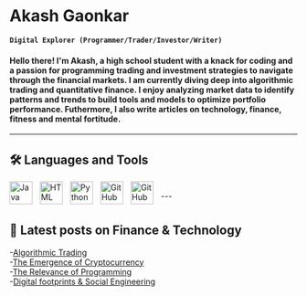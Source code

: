 # Akash Gaonkar

**`Digital Explorer (Programmer/Trader/Investor/Writer)`**
#### Hello there! I'm Akash, a high school student with a knack for coding and a passion for programming trading and investment strategies to navigate through the financial markets. I am currently diving deep into algorithmic trading and quantitative finance. I enjoy analyzing market data to identify patterns and trends to build tools and models to optimize portfolio performance. Futhermore, I also write articles on technology, finance, fitness and mental fortitude.
---
## 🛠️ Languages and Tools
<img align="left" alt="Java" width="40px" style="padding-right:10px;" src="https://cdn.jsdelivr.net/gh/devicons/devicon/icons/java/java-original.svg"/>
<img align="left" alt="HTML" width="40px" style="padding-right:10px;" src="https://cdn.jsdelivr.net/gh/devicons/devicon/icons/html5/html5-original.svg" />
<img align="left" alt="Python" width="40px" style="padding-right:10px;" src="https://cdn.jsdelivr.net/gh/devicons/devicon/icons/python/python-original.svg" />
<img align="left" alt="GitHub" width="40px" style="padding-right:10px;" src="https://cdn.jsdelivr.net/gh/devicons/devicon/icons/github/github-original.svg" />
<img align="left" alt="GitHub" width="40px" style="padding-right:10px;" src="https://cdn.jsdelivr.net/gh/devicons/devicon/icons/wordpress/wordpress-plain.svg" />
<br />
---

#
## 📃 Latest posts on Finance & Technology
-[Algorithmic Trading](https://livingyourgreatest.com/algorithmic-trading/) <br>
-[The Emergence of Cryptocurrency](https://livingyourgreatest.com/the-emergence-of-cryptocurrency/) <br>
-[The Relevance of Programming](https://livingyourgreatest.com/the-relevance-of-programming/)<br>
-[Digital footprints & Social Engineering](https://livingyourgreatest.com/digital-footprints-social-engineering/)
 

